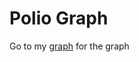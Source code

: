 # Polio Graph

Go to my [graph](https://stevenalexander44.github.io/Polio-Graph/polio.html) for the graph
